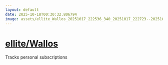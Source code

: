 ```yaml
---
layout: default
date: 2025-10-18T00:30:32.806794
image: assets/ellite_Wallos_20251017_222536_340_20251017_222723--20251018T002723529--cropped.png
---
```


# [ellite/Wallos](https://github.com/ellite/Wallos/)

Tracks personal subscriptions
